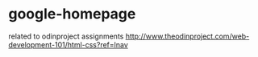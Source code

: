 # google-homepage
related to odinproject assignments
http://www.theodinproject.com/web-development-101/html-css?ref=lnav